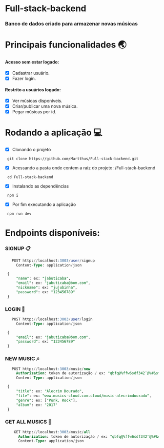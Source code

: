 # Full-stack-backend

### Banco de dados criado para armazenar novas músicas

# Principais funcionalidades :earth_asia:

 #### Acesso sem estar logado:
 - [x] Cadastrar usuário.
 - [x] Fazer login.
 
 #### Restrito a usuários logado:
 
 - [x] Ver músicas disponíveis.
 - [x] Criar/publicar uma nova música.
 - [x] Pegar músicas por id.
 
# Rodando a aplicação :computer:
 - [x] Clonando o projeto 
 ```
  git clone https://github.com/Martthus/Full-stack-backend.git 
 ```
 - [x] Acessando a pasta onde contem a raiz do projeto: /Full-stack-backend
 ```
  cd Full-stack-backend
 ```
 - [x] Instalando as dependências
 ```
  npm i
 ```
 - [x] Por fim executando a aplicação
 ```
  npm run dev
 ```
# Endpoints disponíveis:

### SIGNUP :clipboard:
 ```sql
    POST http://localhost:3003/user/signup
      Content-Type: application/json

  {
	  "name": ex: "jabuticaba",
	  "email": ex: "jabuticaba@bom.com",
	  "nickname": ex: "jujubinha",
	  "password": ex: "123456789"
  }
 ```

### LOGIN :busts_in_silhouette:
 ```sql
    POST http://localhost:3003/user/login
      Content-Type: application/json

  {
	  "email": ex: "jabuticaba@bom.com",
	  "password": ex: "123456789"
  }
 ```

### NEW MUSIC :notes:
 ```sql
    POST http://localhost:3003/music/new
      Authorization: token de autorização / ex: "qbfq@%ffw6sdf342¨@%#&sfsw52342¨@%f6125f"
      Content-Type: application/json

  {
	  "title": ex: "Alecrim Dourado",
      "file": ex: "www.musics-cloud.com.cloud/music-alecrimdourado",
      "genre": ex: ["Punk, Rock"],
      "album": ex: "2017"
  }
 ```
 
 ### GET ALL MUSICS :musical_score:
  ```sql
      GET http://localhost:3003/music/all
        Authorization: token de autorização / ex: "qbfq@%ffw6sdf342¨@%#&sfsw52342¨@%f6125f"
        Content-Type: application/json
  ```
